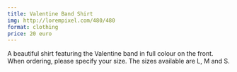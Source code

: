 ```yaml
---
title: Valentine Band Shirt
img: http://lorempixel.com/480/480
format: clothing
price: 20 euro
---
```


A beautiful shirt featuring the Valentine band in full colour on the front. When ordering, please specify your size. The sizes available are L, M and S. 